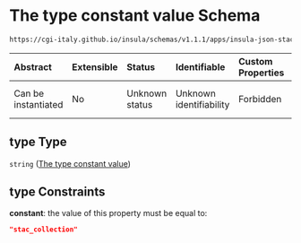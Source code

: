 # The type constant value Schema

```txt
https://cgi-italy.github.io/insula/schemas/v1.1.1/apps/insula-json-stac-collection-dataset.schema.json#/properties/type
```



| Abstract            | Extensible | Status         | Identifiable            | Custom Properties | Additional Properties | Access Restrictions | Defined In                                                                                                                               |
| :------------------ | :--------- | :------------- | :---------------------- | :---------------- | :-------------------- | :------------------ | :--------------------------------------------------------------------------------------------------------------------------------------- |
| Can be instantiated | No         | Unknown status | Unknown identifiability | Forbidden         | Allowed               | none                | [insula-json-stac-collection-dataset.schema.json\*](schemas/apps/insula-json-stac-collection-dataset.schema.json) |

## type Type

`string` ([The type constant value](insula-json-stac-collection-dataset-properties-the-type-constant-value.md))

## type Constraints

**constant**: the value of this property must be equal to:

```json
"stac_collection"
```
